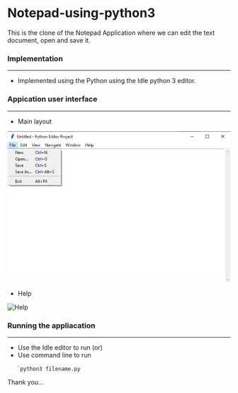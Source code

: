 # Notepad-using-python3

 This is the clone of the Notepad Application where we can edit the text document, open and save it.
 
 ### Implementation
 ****
 - Implemented using the Python using the Idle python 3 editor.
 
 ### Appication user interface
 ****
 - Main layout
 
 ![Main Layout](img/main.png)
 
 - Help
 
 ![Help](img/help.png)
 
 ### Running the appliacation
 ****
 - Use the Idle editor to run (or)
 - Use command line to run
 ```
    `python3 filename.py
```
Thank you...

